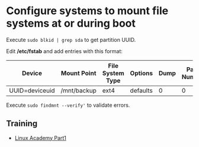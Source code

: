 # Configure systems to mount file systems at or during boot
Execute `sudo blkid | grep sda` to get partition UUID.

Edit **/etc/fstab** and add entries with this format:
 
| Device  | Mount Point  | File System Type | Options | Dump | Pass Number  |
|---------|--------------|------------------|---------|------|--------------|
| UUID=deviceuid | /mnt/backup | ext4 | defaults | 0 | 0 |

Execute `sudo findmnt --verify'` to validate errors.

## Training
* [Linux Academy Part1](https://linuxacademy.com/cp/courses/lesson/course/5412/lesson/5/module/428)